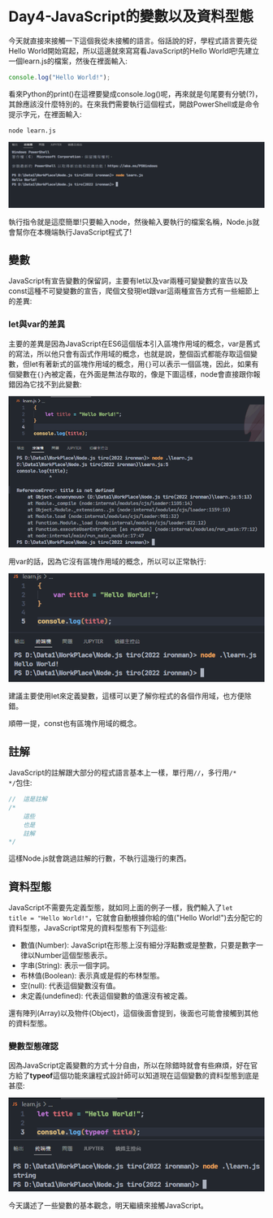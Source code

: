# Day4-JavaScript的變數以及資料型態

今天就直接來接觸一下這個我從未接觸的語言。俗話說的好，學程式語言要先從Hello World開始寫起，所以這邊就來寫寫看JavaScript的Hello World吧!先建立一個learn.js的檔案，然後在裡面輸入:

```JavaScript
console.log("Hello World!");
```
看來Python的print()在這裡要變成console.log()呢，再來就是句尾要有分號(?)，其餘應該沒什麼特別的。在來我們需要執行這個程式，開啟PowerShell或是命令提示字元，在裡面輸入:

```bash
node learn.js
```

![Day4-01](./img/Day4/01.png)

執行指令就是這麼簡單!只要輸入node，然後輸入要執行的檔案名稱，Node.js就會幫你在本機端執行JavaScript程式了!

## 變數

JavaScript有宣告變數的保留詞，主要有let以及var兩種可變變數的宣告以及const這種不可變變數的宣告，爬個文發現let跟var這兩種宣告方式有一些細節上的差異:

### let與var的差異

主要的差異是因為JavaScript在ES6這個版本引入區塊作用域的概念，var是舊式的寫法，所以他只會有函式作用域的概念，也就是說，整個函式都能存取這個變數，但let有著新式的區塊作用域的概念，用<code>{}</code>可以表示一個區塊，因此，如果有個變數在<code>{}</code>內被定義，在外面是無法存取的，像是下圖這樣，node會直接跟你報錯因為它找不到此變數:

![Day4-02](./img/Day4/02.png)

用var的話，因為它沒有區塊作用域的概念，所以可以正常執行:

![Day4-03](./img/Day4/03.png)

建議主要使用let來定義變數，這樣可以更了解你程式的各個作用域，也方便除錯。

順帶一提，const也有區塊作用域的概念。

## 註解

JavaScript的註解跟大部分的程式語言基本上一樣，單行用<code>//</code>，多行用<code>/* */</code>包住:

```JavaScript
//  這是註解
/*
    這些
    也是
    註解
*/

```

這樣Node.js就會跳過註解的行數，不執行這幾行的東西。

## 資料型態

JavaScript不需要先定義型態，就如同上面的例子一樣，我們輸入了<code>let title = "Hello World!"</code>，它就會自動根據你給的值("Hello World!")去分配它的資料型態，JavaScript常見的資料型態有下列這些:

* 數值(Number): JavaScript在形態上沒有細分浮點數或是整數，只要是數字一律以Number這個型態表示。
* 字串(String): 表示一個字詞。
* 布林值(Boolean): 表示真或是假的布林型態。
* 空(null): 代表這個變數沒有值。
* 未定義(undefined): 代表這個變數的值還沒有被定義。

還有陣列(Array)以及物件(Object)，這個後面會提到，後面也可能會接觸到其他的資料型態。

### 變數型態確認

因為JavaScript定義變數的方式十分自由，所以在除錯時就會有些麻煩，好在官方給了**typeof**這個功能來讓程式設計師可以知道現在這個變數的資料型態到底是甚麼:

![Day4-04](./img/Day4/04.png)

今天講述了一些變數的基本觀念，明天繼續來接觸JavaScript。